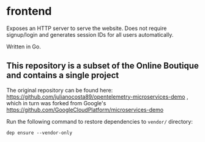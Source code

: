# frontend

Exposes an HTTP server to serve the website. Does not require signup/login and generates session IDs for all users automatically.

Written in Go.

## This repository is a subset of the Online Boutique and contains a single project

The original repository can be found here: https://github.com/julianocosta89/opentelemetry-microservices-demo , which in turn was forked from Google's https://github.com/GoogleCloudPlatform/microservices-demo

Run the following command to restore dependencies to `vendor/` directory:

    dep ensure --vendor-only
